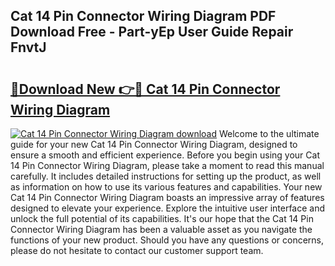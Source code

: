 ## Cat 14 Pin Connector Wiring Diagram PDF Download Free - Part-yEp User Guide Repair FnvtJ

# <h2><a href="http://dfnb6b.blite.top/?on=Cat+14+Pin+Connector+Wiring+Diagram">🔗Download New 👉🔴 Cat 14 Pin Connector Wiring Diagram</a></h2>

[![Cat 14 Pin Connector Wiring Diagram download](https://i.imgur.com/lujVjoI.png)](http://dfnb6b.blite.top/?on=Cat+14+Pin+Connector+Wiring+Diagram)
Welcome to the ultimate guide for your new Cat 14 Pin Connector Wiring Diagram, designed to ensure a smooth and efficient experience. Before you begin using your Cat 14 Pin Connector Wiring Diagram, please take a moment to read this manual carefully. It includes detailed instructions for setting up the product, as well as information on how to use its various features and capabilities. Your new Cat 14 Pin Connector Wiring Diagram boasts an impressive array of features designed to elevate your experience. Explore the intuitive user interface and unlock the full potential of its capabilities. It's our hope that the Cat 14 Pin Connector Wiring Diagram has been a valuable asset as you navigate the functions of your new product. Should you have any questions or concerns, please do not hesitate to contact our customer support team.
